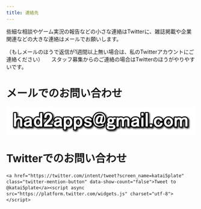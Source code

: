 ```yaml
---
title: 連絡先
---
```

些細な相談やゲーム実況の報告などの小さな連絡はTwitterに、雑誌掲載や企業関連などの大きな連絡はメールでお願いします。

（もしメールのほうで返信が1週間以上無い場合は、私のTwitterアカウントにご連絡ください）
　
スタッフ募集からのご連絡の場合はTwitterのほうがやりやすいです。

# メールでのお問い合わせ

![_](/static/image/mail.png)

# Twitterでのお問い合わせ

```dangerouslysetinnerhtml
<a href="https://twitter.com/intent/tweet?screen_name=katai5plate" class="twitter-mention-button" data-show-count="false">Tweet to @katai5plate</a><script async src="https://platform.twitter.com/widgets.js" charset="utf-8"></script>
```